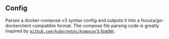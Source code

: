## Config

Parses a docker-compose v3 syntax config and outputs it into a fsouza/go-dockerclient compatible format.
The compose file parsing code is greatly inspired by
[`github.com/kubernetes/kompose`'s loader](https://github.com/kubernetes/kompose/tree/master/pkg/loader/compose).
